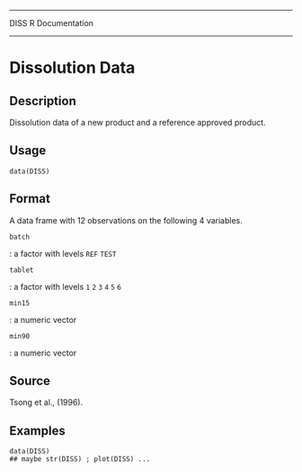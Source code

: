  ------ -----------------
  DISS   R Documentation
  ------ -----------------

Dissolution Data
================

Description
-----------

Dissolution data of a new product and a reference approved product.

Usage
-----

    data(DISS)

Format
------

A data frame with 12 observations on the following 4 variables.

`batch`

:   a factor with levels `REF` `TEST`

`tablet`

:   a factor with levels `1` `2` `3` `4` `5` `6`

`min15`

:   a numeric vector

`min90`

:   a numeric vector

Source
------

Tsong et al., (1996).

Examples
--------

    data(DISS)
    ## maybe str(DISS) ; plot(DISS) ...
